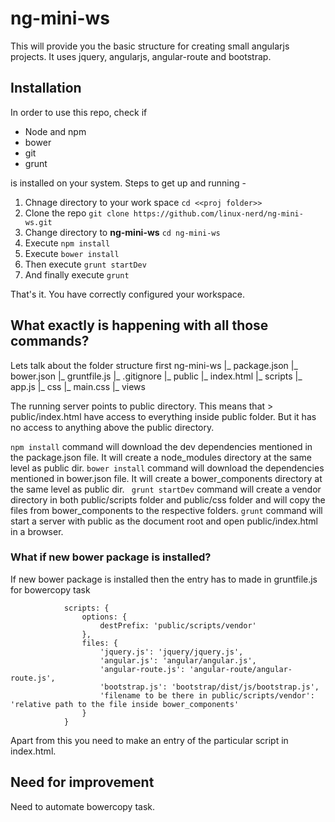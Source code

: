 # ng-mini-ws
This will provide you the basic structure for creating small angularjs projects. It uses jquery, angularjs, angular-route and bootstrap.

## Installation
In order to use this repo, check if 
* Node and npm
* bower
* git
* grunt

is installed on your system. Steps to get up and running - 

1. Chnage directory to your work space ``` cd <<proj folder>> ```
2. Clone the repo ``` git clone https://github.com/linux-nerd/ng-mini-ws.git ```
3. Change directory to **ng-mini-ws** ``` cd ng-mini-ws ```
4. Execute ``` npm install ```
5. Execute ``` bower install ```
6. Then execute ``` grunt startDev ```
7. And finally execute ``` grunt ```

That's it. You have correctly configured your workspace.

## What exactly is happening with all those commands?
Lets talk about the folder structure first
ng-mini-ws
	|_ package.json
	|_ bower.json
	|_ gruntfile.js
	|_ .gitignore
	|_ public
		|_ index.html
		|_ scripts
			|_ app.js
		|_ css
			|_ main.css
		|_ views

The running server points to public directory. This means that > public/index.html have access to everything inside public folder.
But it has no access to anything above the public directory.

``` npm install ``` command will download the dev dependencies mentioned in the package.json file. It will create a node_modules directory at the same level as public dir.
``` bower install ``` command will download the dependencies mentioned in bower.json file. It will create a bower_components directory at the same level as public dir.
``` grunt startDev``` command will create a vendor directory in both public/scripts folder and public/css folder and will copy the files from bower_components to the respective folders.
``` grunt ``` command will start a server with public as the document root and open public/index.html in a browser.

### What if new bower package is installed?
If new bower package is installed then the entry has to made in gruntfile.js for bowercopy task
```
			scripts: {
                options: {
                    destPrefix: 'public/scripts/vendor'
                },
                files: {
                    'jquery.js': 'jquery/jquery.js',
                    'angular.js': 'angular/angular.js',
                    'angular-route.js': 'angular-route/angular-route.js',
                    'bootstrap.js': 'bootstrap/dist/js/bootstrap.js',
					'filename to be there in public/scripts/vendor': 'relative path to the file inside bower_components'
                }
			}
```

Apart from this you need to make an entry of the particular script in index.html.


## Need for improvement
Need to automate bowercopy task.